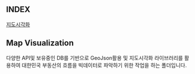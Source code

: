 ## INDEX

[지도시각화](#Map-Visualization)


## Map Visualization 
다양한 API및 보유중인 DB를 기반으로 GeoJson활용 및 지도시각화 라이브러리를 활용하여 대한민국 부동산의 흐름을 빅데이터로 파악하기 위한 작업을 하는 폴더입니다.
